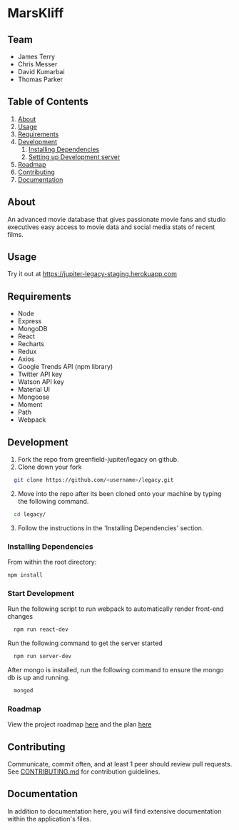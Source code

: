 # MarsKliff

## Team 

  - James Terry
  - Chris Messer
  - David Kumarbai
  - Thomas Parker

## Table of Contents

1. [About](#about)
1. [Usage](#Usage)
1. [Requirements](#requirements)
1. [Development](#development)
    1. [Installing Dependencies](#installing-dependencies)
    1. [Setting up Development server](#setting-up-development-server)
1. [Roadmap](#roadmap)
1. [Contributing](#contributing)
1. [Documentation](#documentation)

## About

An advanced movie database that gives passionate movie fans and studio executives easy access to movie data and social media stats of recent films.

## Usage

Try it out at https://jupiter-legacy-staging.herokuapp.com

## Requirements

- Node
- Express
- MongoDB
- React
- Recharts
- Redux
- Axios
- Google Trends API (npm library)
- Twitter API key
- Watson API key
- Material UI
- Mongoose
- Moment
- Path
- Webpack


## Development

1. Fork the repo from greenfield-jupiter/legacy on github.
2. Clone down your fork
  ```sh
    git clone https://github.com/<username>/legacy.git
  ```
2. Move into the repo after its been cloned onto your machine by typing the following command.
  ```sh
    cd legacy/
  ```
3. Follow the instructions in the 'Installing Dependencies' section.

### Installing Dependencies

From within the root directory:

```sh
npm install
```

### Start Development

Run the following script to run webpack to automatically render front-end changes
```sh
  npm run react-dev
```    

Run the following command to get the server started
```sh
  npm run server-dev
```

After mongo is installed, run the following command to ensure the mongo db is up and running.
```sh
  mongod 
 ``` 

### Roadmap

View the project roadmap [here](ROADMAP.md) and the plan [here](https://docs.google.com/document/d/1sZkcrPzbZMaI7KS7-lOf-wloyWl4QJzyHxqo4_VN4Aw/edit)


## Contributing

Communicate, commit often, and at least 1 peer should review pull requests.
See [CONTRIBUTING.md](CONTRIBUTING.md) for contribution guidelines.

## Documentation

In addition to documentation here, you will find extensive documentation within the application's files.

